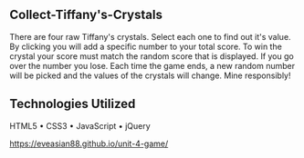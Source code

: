 ## Collect-Tiffany's-Crystals
There are four raw Tiffany's crystals. Select each one to find out it's value. By clicking you will add a specific number to your total score. To win the crystal your score must match the random score that is displayed. If you go over the number you lose. Each time the game ends, a new random number will be picked and the values of the crystals will change. Mine responsibly!

## Technologies Utilized
HTML5 • CSS3 • JavaScript • jQuery

https://eveasian88.github.io/unit-4-game/
